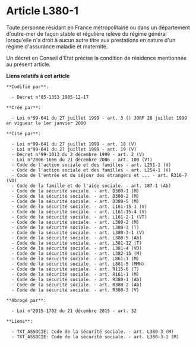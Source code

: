 # Article L380-1

Toute personne résidant en France métropolitaine ou dans un département d'outre-mer de façon stable et régulière relève du
régime général lorsqu'elle n'a droit à aucun autre titre aux prestations en nature d'un régime d'assurance maladie et
maternité.

Un décret en Conseil d'Etat précise la condition de résidence mentionnée au présent article.

**Liens relatifs à cet article**

	**Codifié par**:

	  - Décret n°85-1353 1985-12-17

	**Créé par**:

	  - Loi n°99-641 du 27 juillet 1999 - art. 3 () JORF 28 juillet 1999 en vigueur le 1er janvier 2000

	**Cité par**:

	  - Loi n°99-641 du 27 juillet 1999 - art. 18 (V)
	  - Loi n°99-641 du 27 juillet 1999 - art. 19 (V)
	  - Décret n°99-1013 du 2 décembre 1999 - art. 2 (V)
	  - Loi n°2006-1666 du 21 décembre 2006 - art. 100 (VT)
	  - Code de l'action sociale et des familles - art. L251-1 (V)
	  - Code de l'action sociale et des familles - art. L254-1 (V)
	  - Code de l'entrée et du séjour des étrangers et ... - art. R316-7 (VD)
	  - Code de la famille et de l'aide sociale. - art. 187-1 (Ab)
	  - Code de la sécurité sociale. - art. D380-1 (M)
	  - Code de la sécurité sociale. - art. D380-2 (M)
	  - Code de la sécurité sociale. - art. D380-5 (M)
	  - Code de la sécurité sociale. - art. L161-15-1 (V)
	  - Code de la sécurité sociale. - art. L161-15-4 (V)
	  - Code de la sécurité sociale. - art. L161-2-1 (VT)
	  - Code de la sécurité sociale. - art. L380-2 (M)
	  - Code de la sécurité sociale. - art. L380-3 (T)
	  - Code de la sécurité sociale. - art. L380-3-1 (V)
	  - Code de la sécurité sociale. - art. L380-5 (Ab)
	  - Code de la sécurité sociale. - art. L381-12 (T)
	  - Code de la sécurité sociale. - art. L381-4 (VD)
	  - Code de la sécurité sociale. - art. L382-15 (M)
	  - Code de la sécurité sociale. - art. L861-1 (M)
	  - Code de la sécurité sociale. - art. L861-5 (MMN)
	  - Code de la sécurité sociale. - art. R115-6 (T)
	  - Code de la sécurité sociale. - art. R161-1 (M)
	  - Code de la sécurité sociale. - art. R380-1 (Ab)
	  - Code de la sécurité sociale. - art. R380-2 (Ab)
	  - Code de la sécurité sociale. - art. R380-3 (V)

	**Abrogé par**:

	  - Loi n°2015-1702 du 21 décembre 2015 - art. 32

	**Liens**:

	  - TXT_ASSOCIE: Code de la sécurité sociale. - art. L380-3 (M)
	  - TXT_ASSOCIE: Code de la sécurité sociale. - art. L380-3-1 (M)
